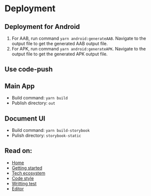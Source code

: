 # Deployment

## Deployment for Android
1. For AAB, run command `yarn android:generateAAB`. Navigate to the output file to get the generated AAB output file.
2. For APK, run command `yarn android:generateAPK`. Navigate to the output file to get the generated APK output file.

## Use code-push

## Main App

- Build command: `yarn build`
- Publish directory: `out`

## Document UI

- Build command: `yarn build-storybook`
- Pulish directory: `storybook-static`

## Read on:

- [Home](../README.md)
- [Getting started](./GETTING_STARTED.md)
- [Tech ecosystem](./TECH_ECOSYSTEM.md)
- [Code style](./CODE_STYLE.md)
- [Writting test](./WRITING_TEST.md)
- [Editor](./EDITOR.md)
